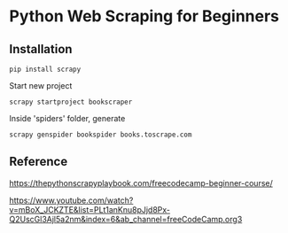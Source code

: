 # Python Web Scraping for Beginners

## Installation
```
pip install scrapy
```
Start new project
```
scrapy startproject bookscraper
```

Inside 'spiders' folder, generate
```
scrapy genspider bookspider books.toscrape.com
```
## Reference
https://thepythonscrapyplaybook.com/freecodecamp-beginner-course/

https://www.youtube.com/watch?v=mBoX_JCKZTE&list=PLt1anKnu8pJjd8Px-Q2UscGl3Ajl5a2nm&index=6&ab_channel=freeCodeCamp.org3